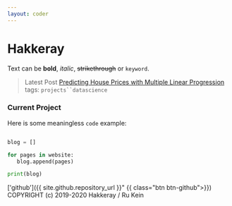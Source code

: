 ```yaml
---
layout: coder
---
```


# Hakkeray


Text can be **bold**, _italic_, ~~strikethrough~~ or `keyword`.


> Latest Post
[Predicting House Prices with Multiple Linear Progression](/_posts/2019-11-06-predicting-home-values-with-multiple-linear-regression.markdown)
> tags: `projects``datascience`


### Current Project


Here is some meaningless `code` example:

```python

blog = []

for pages in website:
   blog.append(pages)

print(blog)   

```



['github']({{ site.github.repository_url }}" {{ class="btn btn-github"><span class="icon">}})
COPYRIGHT (c) 2019-2020 Hakkeray / Ru Kein
